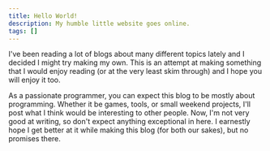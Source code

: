 ```yaml
---
title: Hello World!
description: My humble little website goes online.
tags: []
---
```


I've been reading a lot of blogs about many different topics lately and I decided I might try making my own.
This is an attempt at making something that I would enjoy reading (or at the very least skim through) and I hope you will enjoy it too.

As a passionate programmer, you can expect this blog to be mostly about programming.
Whether it be games, tools, or small weekend projects, I'll post what I think would be interesting to other people.
Now, I'm not very good at writing, so don't expect anything exceptional in here.
I earnestly hope I get better at it while making this blog (for both our sakes), but no promises there.
